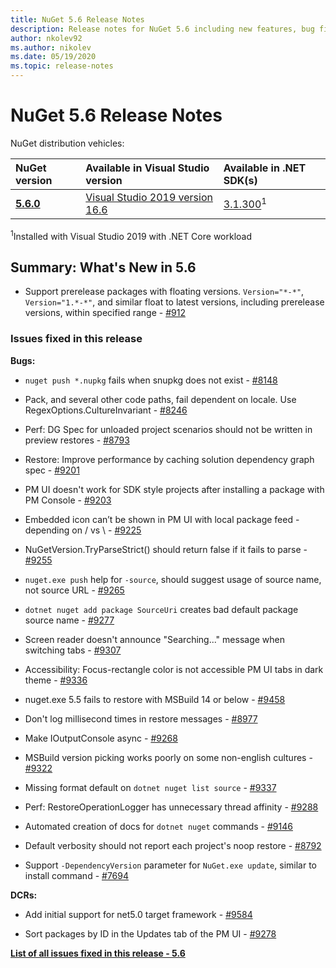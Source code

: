 ```yaml
---
title: NuGet 5.6 Release Notes
description: Release notes for NuGet 5.6 including new features, bug fixes, and DCRs.
author: nkolev92
ms.author: nikolev
ms.date: 05/19/2020
ms.topic: release-notes
---
```


# NuGet 5.6 Release Notes

NuGet distribution vehicles:

| NuGet version | Available in Visual Studio version| Available in .NET SDK(s)|
|:---|:---|:---|
| [**5.6.0**](https://nuget.org/downloads) | [Visual Studio 2019 version 16.6](https://visualstudio.microsoft.com/downloads/) | [3.1.300](https://dotnet.microsoft.com/download/dotnet-core/3.1)<sup>1</sup> |

<sup>1</sup>Installed with Visual Studio 2019 with .NET Core workload

## Summary: What's New in 5.6

* Support prerelease packages with floating versions. `Version="*-*"`, `Version="1.*-*"`, and similar float to latest versions, including prerelease versions, within specified range  - [#912](https://github.com/NuGet/Home/issues/912)

### Issues fixed in this release

**Bugs:**

* `nuget push *.nupkg` fails when snupkg does not exist - [#8148](https://github.com/NuGet/Home/issues/8148)

* Pack, and several other code paths, fail dependent on locale. Use RegexOptions.CultureInvariant - [#8246](https://github.com/NuGet/Home/issues/8246)

* Perf: DG Spec for unloaded project scenarios should not be written in preview restores - [#8793](https://github.com/NuGet/Home/issues/8793)

* Restore: Improve performance by caching solution dependency graph spec - [#9201](https://github.com/NuGet/Home/issues/9201)

* PM UI doesn't work for SDK style projects after installing a package with PM Console - [#9203](https://github.com/NuGet/Home/issues/9203)

* Embedded icon can’t be shown in PM UI with local package feed - depending on / vs \ - [#9225](https://github.com/NuGet/Home/issues/9225)

* NuGetVersion.TryParseStrict() should return false if it fails to parse - [#9255](https://github.com/NuGet/Home/issues/9255)

* `nuget.exe push` help for `-source`, should suggest usage of source name, not source URL - [#9265](https://github.com/NuGet/Home/issues/9265)

* `dotnet nuget add package SourceUri`  creates bad default package source name - [#9277](https://github.com/NuGet/Home/issues/9277)

* Screen reader doesn't announce "Searching..." message when switching tabs - [#9307](https://github.com/NuGet/Home/issues/9307)

* Accessibility: Focus-rectangle color is not accessible PM UI tabs in dark theme - [#9336](https://github.com/NuGet/Home/issues/9336)

* nuget.exe 5.5 fails to restore with MSBuild 14 or below - [#9458](https://github.com/NuGet/Home/issues/9458)

* Don't log millisecond times in restore messages - [#8977](https://github.com/NuGet/Home/issues/8977)

* Make IOutputConsole async - [#9268](https://github.com/NuGet/Home/issues/9268)

* MSBuild version picking works poorly on some non-english cultures - [#9322](https://github.com/NuGet/Home/issues/9322)

* Missing format default on `dotnet nuget list source` - [#9337](https://github.com/NuGet/Home/issues/9337)

* Perf: RestoreOperationLogger has unnecessary thread affinity - [#9288](https://github.com/NuGet/Home/issues/9288)

* Automated creation of docs for `dotnet nuget` commands - [#9146](https://github.com/NuGet/Home/issues/9146)

* Default verbosity should not report each project's noop restore - [#8792](https://github.com/NuGet/Home/issues/8792)

* Support `-DependencyVersion` parameter for `NuGet.exe update`, similar to install command - [#7694](https://github.com/NuGet/Home/issues/7694)


**DCRs:**

* Add initial support for net5.0 target framework - [#9584](https://github.com/NuGet/Home/issues/9584)

* Sort packages by ID in the Updates tab of the PM UI - [#9278](https://github.com/NuGet/Home/issues/9278)


**[List of all issues fixed in this release - 5.6](https://app.zenhub.com/workspaces/nuget-client-team-55aec9a240305cf007585881/reports/release?release=5e3b2080c4b30708e48bf9f3)**
